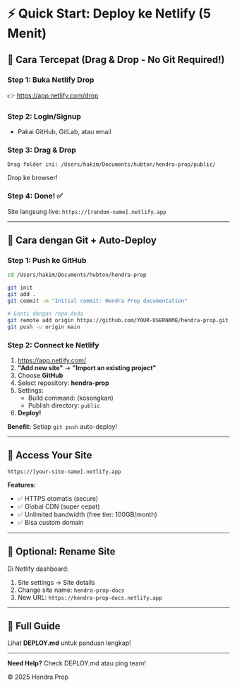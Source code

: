 # ⚡ Quick Start: Deploy ke Netlify (5 Menit)

## 🎯 Cara Tercepat (Drag & Drop - No Git Required!)

### Step 1: Buka Netlify Drop
👉 https://app.netlify.com/drop

### Step 2: Login/Signup
- Pakai GitHub, GitLab, atau email

### Step 3: Drag & Drop
```
Drag folder ini: /Users/hakim/Documents/hubton/hendra-prop/public/
```
Drop ke browser!

### Step 4: Done! ✅
Site langsung live: `https://[random-name].netlify.app`

---

## 🔧 Cara dengan Git + Auto-Deploy

### Step 1: Push ke GitHub

```bash
cd /Users/hakim/Documents/hubton/hendra-prop

git init
git add .
git commit -m "Initial commit: Hendra Prop documentation"

# Ganti dengan repo Anda
git remote add origin https://github.com/YOUR-USERNAME/hendra-prop.git
git push -u origin main
```

### Step 2: Connect ke Netlify

1. https://app.netlify.com/
2. **"Add new site"** → **"Import an existing project"**
3. Choose **GitHub**
4. Select repository: **hendra-prop**
5. Settings:
   - Build command: (kosongkan)
   - Publish directory: `public`
6. **Deploy!**

**Benefit:** Setiap `git push` auto-deploy!

---

## 📱 Access Your Site

```
https://[your-site-name].netlify.app
```

**Features:**
- ✅ HTTPS otomatis (secure)
- ✅ Global CDN (super cepat)
- ✅ Unlimited bandwidth (free tier: 100GB/month)
- ✅ Bisa custom domain

---

## 🎨 Optional: Rename Site

Di Netlify dashboard:
1. Site settings → Site details
2. Change site name: `hendra-prop-docs`
3. New URL: `https://hendra-prop-docs.netlify.app`

---

## 📖 Full Guide

Lihat **DEPLOY.md** untuk panduan lengkap!

---

**Need Help?** Check DEPLOY.md atau ping team!

© 2025 Hendra Prop

